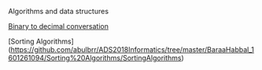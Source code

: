 Algorithms and data structures

[Binary to decimal conversation](https://github.com/abulbrr/ADS2018Informatics/tree/master/BaraaHabbal_1601261094/Binary%20decimal%20conversation/binaryDecimalConversation)

[Sorting Algorithms]
(https://github.com/abulbrr/ADS2018Informatics/tree/master/BaraaHabbal_1601261094/Sorting%20Algorithms/SortingAlgorithms)
